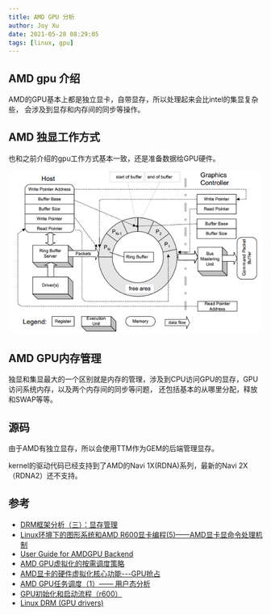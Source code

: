 ```yaml
---
title: AMD GPU 分析
author: Joy Xu
date: 2021-05-28 08:29:05
tags: [linux, gpu]
---
```


## AMD gpu 介绍

AMD的GPU基本上都是独立显卡，自带显存，所以处理起来会比intel的集显复杂些，
会涉及到显存和内存间的同步等操作。

## AMD 独显工作方式

也和之前介绍的gpu工作方式基本一致，还是准备数据给GPU硬件。

![amd gpu_workflow](/images/gpu_amd_workflow.png)

## AMD GPU内存管理

独显和集显最大的一个区别就是内存的管理，涉及到CPU访问GPU的显存，GPU访问系统内存，以及两个内存间的同步等问题，
还包括基本的从哪里分配，释放和SWAP等等。




## 源码

由于AMD有独立显存，所以会使用TTM作为GEM的后端管理显存。

kernel的驱动代码已经支持到了AMD的Navi 1X(RDNA)系列，最新的Navi 2X（RDNA2）还不支持。


## 参考

* [DRM框架分析（三）：显存管理](https://crab2313.github.io/post/drm-vram/)
* [Linux环境下的图形系统和AMD R600显卡编程(5)——AMD显卡显命令处理机制](https://www.cnblogs.com/shoemaker/p/linux_graphics05.html)
* [User Guide for AMDGPU Backend](https://llvm.org/docs/AMDGPUUsage.html)
* [AMD GPU虚拟化的按需调度策略](https://navycloud.github.io/2018/07/27/on-demand-scheduling/)
* [AMD显卡的硬件虚拟化核心功能---GPU抢占](https://navycloud.github.io/2017/08/05/gpu-preemption-in-virtualization/)
* [AMD GPU任务调度（1）—— 用户态分析](https://blog.csdn.net/huang987246510/article/details/106658889)
* [GPU初始化和启动流程（r600）](https://blog.csdn.net/jiangbo1017/article/details/51065118)
* [Linux DRM (GPU drivers)](https://adrian.geek.nz/graphics_docs/DRM.html)
